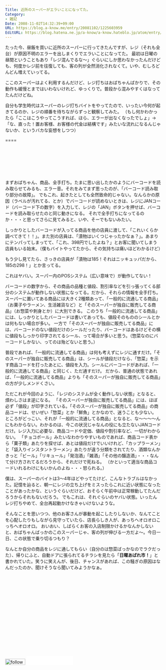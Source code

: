 ```yaml
---
Title: 近所のスーパーがエラいことになってた。
Category:
- 雑記
Date: 2008-11-02T14:32:39+09:00
URL: https://blog.a-know.me/entry/20081102/1225603959
EditURL: https://blog.hatena.ne.jp/a-know/a-know.hateblo.jp/atom/entry/12921228815727980178
---
```


たった今、昼飯を買いに近所のスーパーに行ってきたんですが、レジ（それも全台）が原因不明のエラーを出しまくりでエラいことになってた。
最初は日曜の昼間ということもあり「レジ混んでるな〜」ぐらいにしか思わなかったんだけども、何度かレジ前を往復しても、客の列が全然消化されなくて。いや、むしろどんどん増えていってる。

ここのスーパーはよく利用するんだけど、レジ打ちはおばちゃんばかりで、その動作も緩慢とまではいわないけれど、ゆっくりで。普段から混みやすくはなってたんだけどね。

自分も学生時代はスーパーのレジ打ちバイトをやってたので、いったい今何が起きてるのか、レジの順番を待ちながらずっと観察してみた。
（もし何かわかったら「ここはこうやってこうすれば、ほら、エラーが出なくなったでしょ」→「な、直った！置お客様、お客様の代金は結構です」みたいな流れになるんじゃないか、というバカな妄想をしつつ）

====

<script async src="//pagead2.googlesyndication.com/pagead/js/adsbygoogle.js"></script>
<!-- article-top -->
<ins class="adsbygoogle"
     style="display:inline-block;width:728px;height:90px"
     data-ad-client="ca-pub-3463034538369189"
     data-ad-slot="8367620130"></ins>
<script>
(adsbygoogle = window.adsbygoogle || []).push({});
</script>


まずおばちゃん、商品、全手打ち。たまに思い出したかのようにバーコードを読み取らせてみるも、エラー音。それをみてまず思ったのが、「バーコード読み取り部分の故障」。
でもこれ、起きたとしても全然致命的じゃない。なんらかの原因（ラベルが汚れてる、とか）でバーコードが読めないときは、レジにJANコード（バーコード下の数字）を入力して、レジの「JAN」ボタンを押せば、バーコードを読み取らせたのと同じ動きになる。
それで全手打ちになってるのか・・・と思ってさらに見てみると、いや、そーでもないみたい。

しっかりとしたバーコードが入ってる商品を他の店員に渡して、「これいくらか調べてきて！！」。また別の店員は、「漬物はいくつじゃったかなぁ？」。あまりにテンパってしまってて、「これ、398円でしたよね？」とお客に聞いてしまう店員もいる始末。（僕もバイトやってたから、その気持ちは痛いほどわかるけど）

もう少し見てたら、さっきの店員が「漬物は185！それはニッキュッパだから、185の298！」とか言ってる。


これはヤバい。スーパー内のPOSシステム（広い意味で）が動作してない！


バーコードの数字から、その商品の品種と値段、割引率などを引っ張ってくる部分のシステムが動作しない状態になってる。だから、それらの情報を全手打ち。
スーパーに置いてある商品には大きく2種類あって、「一般的に流通してる商品」（お菓子やラーメン、生活雑貨など）と「そのスーパーが独自に販売してる商品」（お惣菜や刺身とか）に大別できる。
このうち「一般的に流通してる商品」には、しっかりとしたバーコードは書いてあっても、値段そのもののシールとかは何もない場合が多い。
一方で「そのスーパーが独自に販売してる商品」には、バーコードのない値段だけのシールだったり、バーコードはあるけどその横に値段もしっかり印字されてるシール、って場合が多いと思う。（惣菜なのにバーコードしかない、ってのは殆どないと思う。）

普段であれば、「一般的に流通してる商品」は何も考えずにレジに通すだけ。「そのスーパーが独自に販売してる商品」は、シールが値段だけなら、「惣菜」を示す商品コードを打ったあとに、値段を入力。シールにバーコードがあれば、「一般的に流通してる商品」と同じく、ただ通すだけ。
だから、普通の状態であれば、「一般的に流通してる商品」よりも「そのスーパーが独自に販売してる商品」の方が少しメンドくさい。

ただこれが今回のように、「レジのシステムが全く動作しない状態」となると、煩わしさはま逆になる。
「そのスーパーが独自に販売してる商品」には、ほぼ必ず「値段」が印字されている。「そのスーパーが独自に販売してる商品」の商品コードは、せいぜい「惣菜」とか「鮮魚」とかなので、迷うことも少ない。
ところがどっこい、それが「一般的に流通してる商品」となると、な〜〜〜〜んにもわからない。わかるのは、今この状況じゃなんの役にも立たないJANコードだけ。レジ入力に必要な、商品コードや定価、値段や割引率など、一切がわからない。
「チョコボール」みたいなわかりやすいものであれば、商品コード表から「菓子類」あたりを探せば、あとは値段だけでいいけれど、「カップラーメン」と「袋入りインスタントラーメン」あたりが違う分類をされてたり、酒類なんかきっと「ビール」「リキュール」「発泡酒」「雑酒」「その他の醸造酒」・・・なんて分け方されてるだろうから、それだけで死ねる。
（かといって適当な商品コードいれるわけにもいかんのよね・・・怒られる。）

僕は、スーパーのバイトは3〜4年ほどやってたけど、こんなトラブルはなかった。記憶を辿ると、朝一にレジの立ち上げをミスったらこれに近い状態になったことがあったかな、というぐらいだけど、おそらく午前中は正常稼動してたんだろうからそれもないだろう。
でもこれは、それぐらいのヤバい状態。いったんレジ打ちやめて、全台再起動かけなきゃいけないような。

そんなことを思いつつ、他のお客さんが暴動を起こしたりしないか、なんてことを心配したりもしながら見守っていたら、店長らしき人が、あっちへオロオロこっちへオロオロ。
おいおい、しばらくお客の入店制限かけるかなんかしないと、おばちゃんばっかのこのスーパーじゃ、客の列が伸びる一方だよ〜。今日一日、この状態で乗り切るつもり？


なんとか自分の商品をレジに通してもらい（自分のは惣菜ばっかなのでラクだった）、帰りにふと、自動ドアに張られてるチラシを見たら「<span style="font-weight:bold;">日曜あばれ市！</span>」と書かれていた。笑うに笑えんが、後日、チャンスがあれば、この騒ぎの原因はなんだったのか、聞けそうなら聞いてみようかなぁ。


<script async src="//pagead2.googlesyndication.com/pagead/js/adsbygoogle.js"></script>
<!-- article-bottom2 -->
<ins class="adsbygoogle"
     style="display:inline-block;width:300px;height:250px"
     data-ad-client="ca-pub-3463034538369189"
     data-ad-slot="5274552934"></ins>
<script>
(adsbygoogle = window.adsbygoogle || []).push({});
</script>



<div>
<a href='http://cloud.feedly.com/#subscription%2Ffeed%2Fhttp%3A%2F%2Fblog.a-know.me%2Ffeed'  target='blank'><img id='feedlyFollow' src='//s3.feedly.com/img/follows/feedly-follow-rectangle-volume-small_2x.png' alt='follow us in feedly' width='65' height='20'></a>

<iframe src="//blog.hatena.ne.jp/a-know/a-know.hateblo.jp/subscribe/iframe" allowtransparency="true" frameborder="0" scrolling="no" width="150" height="28"></iframe>
</div>
